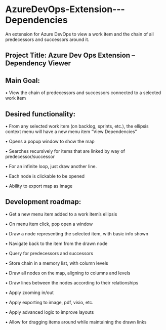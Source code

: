 # AzureDevOps-Extension---Dependencies
An extension for Azure DevOps to view a work item and the chain of all predecessors and successors around it.


## Project Title: Azure Dev Ops Extension – Dependency Viewer

## Main Goal:
•	View the chain of predecessors and successors connected to a selected work item

## Desired functionality:
•	From any selected work item (on backlog, sprints, etc.), the ellipsis context menu will have a new menu item “View Dependencies”

•	Opens a popup window to show the map

•	Searches recursively for items that are linked by way of predecessor/successor

•	For an infinite loop, just draw another line.

•	Each node is clickable to be opened

•	Ability to export map as image


## Development roadmap:
•	Get a new menu item added to a work item’s ellipsis

•	On menu item click, pop open a window

•	Draw a node representing the selected item, with basic info shown

•	Navigate back to the item from the drawn node

•	Query for predecessors and successors

•	Store chain in a memory list, with column levels

•	Draw all nodes on the map, aligning to columns and levels

•	Draw lines between the nodes according to their relationships

•	Apply zooming in/out

•	Apply exporting to image, pdf, visio, etc.

•	Apply advanced logic to improve layouts

•	Allow for dragging items around while maintaining the drawn links
